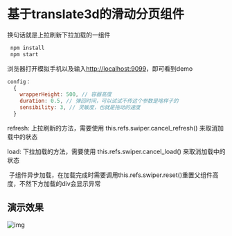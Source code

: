 基于translate3d的滑动分页组件
=
换句话就是上拉刷新下拉加载的一组件

 ```bash
  npm install
  npm start
  ```
  浏览器打开模拟手机以及输入[http://localhost:9099](http://localhost:9099)，即可看到demo
 
 ```JavaScript
 config：
   {
     wrapperHeight: 500, // 容器高度
     duration: 0.5, // 弹回时间，可以试试不传这个参数是啥样子的
     sensibility: 3, // 灵敏度，也就是拖动的速度
   }
  ``` 
   
 refresh:
   上拉刷新的方法，需要使用
    this.refs.swiper.cancel_refresh()
   来取消加载中的状态
   
 load:
   下拉加载的方法，需要使用
    this.refs.swiper.cancel_load()
   来取消加载中的状态
   
   
  子组件异步加载，在加载完成时需要调用this.refs.swiper.reset()重置父组件高度，不然下方加载的div会显示异常

演示效果
-
![img](https://github.com/zy410419243/react-scroll/blob/master/demo.gif)
